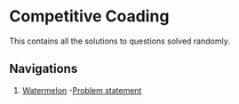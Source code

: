 # Competitive Coading
This contains all the solutions to questions solved randomly.

## Navigations
1. [Watermelon](./watermelon.cpp)
    -[Problem statement](https://codeforces.com/contest/4/problem/A)

